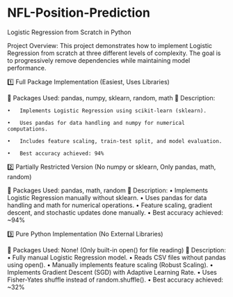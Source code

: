 # NFL-Position-Prediction
Logistic Regression from Scratch in Python

Project Overview:
This project demonstrates how to implement Logistic Regression from scratch at three different levels of complexity. The goal is to progressively remove dependencies while maintaining model performance.


1️⃣ Full Package Implementation (Easiest, Uses Libraries)

🔹 Packages Used: pandas, numpy, sklearn, random, math
🔹 Description:

	•	Implements Logistic Regression using scikit-learn (sklearn).
 
	•	Uses pandas for data handling and numpy for numerical computations.
 
	•	Includes feature scaling, train-test split, and model evaluation.
 
	•	Best accuracy achieved: 94%


2️⃣ Partially Restricted Version (No numpy or sklearn, Only pandas, math, random)

🔹 Packages Used: pandas, math, random
🔹 Description:
	•	Implements Logistic Regression manually without sklearn.
	•	Uses pandas for data handling and math for numerical operations.
	•	Feature scaling, gradient descent, and stochastic updates done manually.
	•	Best accuracy achieved: ~94%

3️⃣ Pure Python Implementation (No External Libraries)

🔹 Packages Used: None! (Only built-in open() for file reading)
🔹 Description:
	•	Fully manual Logistic Regression model.
	•	Reads CSV files without pandas using open().
	•	Manually implements feature scaling (Robust Scaling).
	•	Implements Gradient Descent (SGD) with Adaptive Learning Rate.
	•	Uses Fisher-Yates shuffle instead of random.shuffle().
	•	Best accuracy achieved: ~32%

